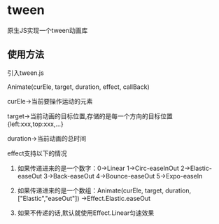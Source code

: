# tween
原生JS实现一个tween动画库

## 使用方法

引入tween.js

Animate(curEle, target, duration, effect, callBack)

curEle->当前要操作运动的元素

target->当前动画的目标位置,存储的是每一个方向的目标位置{left:xxx,top:xxx,...}

duration->当前动画的总时间

effect支持以下的情况

1. 如果传递进来的是一个数字：0->Linear 1->Circ-easeInOut 2->Elastic-easeOut 3->Back-easeOut 4->Bounce-easeOut 5->Expo-easeIn

2. 如果传递进来的是一个数组：Animate(curEle, target, duration,["Elastic","easeOut"]) ->Effect.Elastic.easeOut
3. 如果不传递的话,默认就使用Effect.Linear匀速效果
